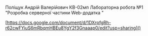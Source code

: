 Поліщук Андрій Валерійович КВ-02мп Лабораторна робота №1 "Розробка серверної частини Web-додатка
"

[https://docs.google.com/document/d/1DXrpfgRh-r62cwFYiuS6mRbqmHBEu8YgY2f3Gnaaap0/edit?usp=sharing]()
